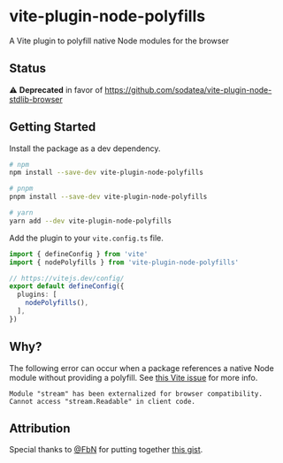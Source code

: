 # vite-plugin-node-polyfills

A Vite plugin to polyfill native Node modules for the browser

## Status

:warning: **Deprecated** in favor of https://github.com/sodatea/vite-plugin-node-stdlib-browser

## Getting Started

Install the package as a dev dependency.

```sh
# npm
npm install --save-dev vite-plugin-node-polyfills

# pnpm
pnpm install --save-dev vite-plugin-node-polyfills

# yarn
yarn add --dev vite-plugin-node-polyfills
```

Add the plugin to your `vite.config.ts` file.

```ts
import { defineConfig } from 'vite'
import { nodePolyfills } from 'vite-plugin-node-polyfills'

// https://vitejs.dev/config/
export default defineConfig({
  plugins: [
    nodePolyfills(),
  ],
})
```

## Why?

The following error can occur when a package references a native Node module without providing a polyfill. See [this Vite issue](https://github.com/vitejs/vite/issues/9200) for more info.

```
Module "stream" has been externalized for browser compatibility. Cannot access "stream.Readable" in client code.
```

## Attribution

Special thanks to [@FbN](https://github.com/FbN) for putting together [this gist](https://gist.github.com/FbN/0e651105937c8000f10fefdf9ec9af3d).
